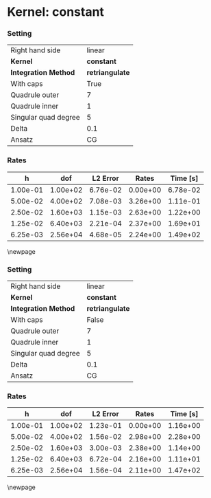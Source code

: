 # Kernel: constant
### Setting
| | |
| --- | --- |
| Right hand side | linear |
| **Kernel** | **constant** |
| **Integration Method** | **retriangulate** |
| With caps | True |
| Quadrule outer | 7 |
| Quadrule inner | 1 |
| Singular quad degree | 5 |
| Delta | 0.1 |
| Ansatz | CG |
### Rates
| h| dof| L2 Error| Rates| Time [s]| 
|---|---|---|---|---|
| 1.00e-01 | 1.00e+02 | 6.76e-02 | 0.00e+00 | 6.78e-02 |
| 5.00e-02 | 4.00e+02 | 7.08e-03 | 3.26e+00 | 1.11e-01 |
| 2.50e-02 | 1.60e+03 | 1.15e-03 | 2.63e+00 | 1.22e+00 |
| 1.25e-02 | 6.40e+03 | 2.21e-04 | 2.37e+00 | 1.69e+01 |
| 6.25e-03 | 2.56e+04 | 4.68e-05 | 2.24e+00 | 1.49e+02 |
\newpage 
### Setting
| | |
| --- | --- |
| Right hand side | linear |
| **Kernel** | **constant** |
| **Integration Method** | **retriangulate** |
| With caps | False |
| Quadrule outer | 7 |
| Quadrule inner | 1 |
| Singular quad degree | 5 |
| Delta | 0.1 |
| Ansatz | CG |
### Rates
| h| dof| L2 Error| Rates| Time [s]| 
|---|---|---|---|---|
| 1.00e-01 | 1.00e+02 | 1.23e-01 | 0.00e+00 | 1.16e+00 |
| 5.00e-02 | 4.00e+02 | 1.56e-02 | 2.98e+00 | 2.28e+00 |
| 2.50e-02 | 1.60e+03 | 3.00e-03 | 2.38e+00 | 1.14e+00 |
| 1.25e-02 | 6.40e+03 | 6.72e-04 | 2.16e+00 | 1.11e+01 |
| 6.25e-03 | 2.56e+04 | 1.56e-04 | 2.11e+00 | 1.47e+02 |
\newpage 
